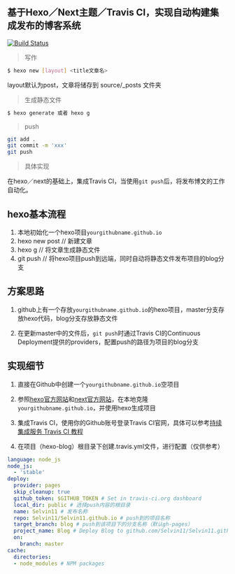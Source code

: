 ## 基于Hexo／Next主题／Travis CI，实现自动构建集成发布的博客系统

[![Build Status](https://travis-ci.org/Selvin11/hexo-blog.svg?branch=master)](https://travis-ci.org/Selvin11/hexo-blog)


> 写作

```bash
$ hexo new [layout] <title文章名> 
```

layout默认为post，文章将储存到 source/_posts 文件夹

> 生成静态文件

```bash
$ hexo generate 或者 hexo g

```

> push 

```bash
git add .
git commit -m 'xxx'
git push
```

> 具体实现

在hexo／next的基础上，集成Travis CI，当使用`git push`后，将发布博文的工作自动化。


## hexo基本流程

1. 本地初始化一个hexo项目`yourgithubname.github.io`
2. hexo new post // 新建文章
3. hexo g // 将文章生成静态文件
4. git push // 将hexo项目push到远端，同时自动将静态文件发布项目的blog分支

## 方案思路

1. github上有一个存放`yourgithubname.github.io`的hexo项目，master分支存放hexo代码，blog分支存放静态文件

2. 在更新master中的文件后，`git push`时通过Travis CI的Continuous Deployment提供的providers，配置push的路径为项目的blog分支


## 实现细节

1. 直接在Github中创建一个`yourgithubname.github.io`空项目

2. 参照[hexo官方网站](https://hexo.io/zh-cn/docs/index.html)和[next官方网站](http://theme-next.iissnan.com/getting-started.html)，在本地克隆`yourgithubname.github.io`，并使用hexo生成项目

3. 集成Travis CI，使用你的Github账号登录Travis CI官网，具体可以参考[持续集成服务 Travis CI 教程](http://www.ruanyifeng.com/blog/2017/12/travis_ci_tutorial.html)

4. 在项目（hexo-blog）根目录下创建.travis.yml文件，进行配置（仅供参考）

  ```yaml
  language: node_js
  node_js:
    - 'stable'
  deploy:
    provider: pages
    skip_cleanup: true
    github_token: $GITHUB_TOKEN # Set in travis-ci.org dashboard
    local_dir: public # 选择push内容的根目录
    name: Selvin11 # 发布名称
    repo: Selvin11/Selvin11.github.io # push到的项目名称
    target_branch: blog # push到该项目下的分支名称（默认gh-pages）
    project_name: Blog # Deploy Blog to github.com/Selvin11/Selvin11.github.io.git:blog 构成的commit信息
    on:
      branch: master
  cache:
    directories:
    - node_modules # NPM packages
  ```
